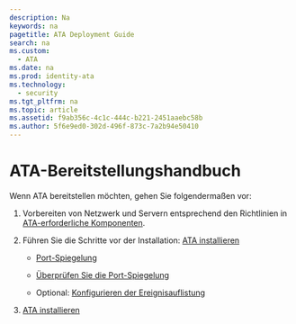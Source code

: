```yaml
---
description: Na
keywords: na
pagetitle: ATA Deployment Guide
search: na
ms.custom: 
  - ATA
ms.date: na
ms.prod: identity-ata
ms.technology: 
  - security
ms.tgt_pltfrm: na
ms.topic: article
ms.assetid: f9ab356c-4c1c-444c-b221-2451aaebc58b
ms.author: 5f6e9ed0-302d-496f-873c-7a2b94e50410
---
```

# ATA-Bereitstellungshandbuch
Wenn ATA bereitstellen möchten, gehen Sie folgendermaßen vor:

1. Vorbereiten von Netzwerk und Servern entsprechend den Richtlinien in [ATA-erforderliche Komponenten](./small.md).

2. Führen Sie die Schritte vor der Installation: [ATA installieren](./large.md)

   - [Port-Spiegelung](./small.md)

   - [Überprüfen Sie die Port-Spiegelung](./small.md)

   - Optional: [Konfigurieren der Ereignisauflistung](./small.md)

3. [ATA installieren](./large.md)


<!--HONumber=May16_HO4-->



